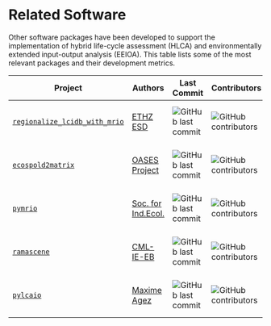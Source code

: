 # Related Software

Other software packages have been developed to support the implementation of hybrid life-cycle assessment (HLCA) and environmentally extended input-output analysis (EEIOA). This table lists some of the most relevant packages and their development metrics.

| Project | Authors | Last Commit | Contributors |            |
| ------- | ------- | ----------- | ------------ | ---------- |
| [`regionalize_lcidb_with_mrio`](https://github.com/ecological-systems-design/regionalize_lcidb_with_mrio) | [ETHZ ESD](https://esd.ifu.ethz.ch/) | ![GitHub last commit](https://img.shields.io/github/last-commit/ecological-systems-design/regionalize_lcidb_with_mrio?logo=GitHub&label=&style=flat) |  ![GitHub contributors](https://img.shields.io/github/contributors/ecological-systems-design/regionalize_lcidb_with_mrio?logo=GitHub&label=&style=flat) | ![GitHub Repo stars](https://img.shields.io/github/stars/ecological-systems-design/regionalize_lcidb_with_mrio?style=social)|
| [`ecospold2matrix`](https://github.com/OASES-project/ecospold2matrix) | [OASES Project](https://github.com/OASES-project) | ![GitHub last commit](https://img.shields.io/github/last-commit/OASES-project/ecospold2matrix?logo=GitHub&label=&style=flat) |  ![GitHub contributors](https://img.shields.io/github/contributors/OASES-project/ecospold2matrix?logo=GitHub&label=&style=flat) | ![GitHub Repo stars](https://img.shields.io/github/stars/OASES-project/ecospold2matrix?style=social)|
| [`pymrio`](https://github.com/IndEcol/pymrio) | [Soc. for Ind.Ecol.](https://github.com/IndEcol) | ![GitHub last commit](https://img.shields.io/github/last-commit/IndEcol/pymrio?logo=GitHub&label=&style=flat) |  ![GitHub contributors](https://img.shields.io/github/contributors/IndEcol/pymrio?logo=GitHub&label=&style=flat) | ![GitHub Repo stars](https://img.shields.io/github/stars/IndEcol/pymrio?style=social)|
| [`ramascene`](https://github.com/CMLPlatform/ramascene) | [CML-IE-EB](https://github.com/CMLPlatform) | ![GitHub last commit](https://img.shields.io/github/last-commit/CMLPlatform/ramascene?logo=GitHub&label=&style=flat) |  ![GitHub contributors](https://img.shields.io/github/contributors/CMLPlatform/ramascene?logo=GitHub&label=&style=flat) | ![GitHub Repo stars](https://img.shields.io/github/stars/CMLPlatform/ramascene?style=social)|
| [`pylcaio`](https://github.com/MaximeAgez/pylcaio) | [Maxime Agez](https://github.com/MaximeAgez) | ![GitHub last commit](https://img.shields.io/github/last-commit/MaximeAgez/pylcaio?logo=GitHub&label=&style=flat) |  ![GitHub contributors](https://img.shields.io/github/contributors/MaximeAgez/pylcaio?logo=GitHub&label=&style=flat) | ![GitHub Repo stars](https://img.shields.io/github/stars/MaximeAgez/pylcaio?style=social)|
